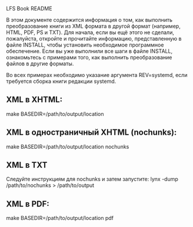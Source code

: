 LFS Book README

В этом документе содержится информация о том, как выполнить преобразование 
книги из XML формата в другой формат (например, HTML, PDF, PS и TXT). Для 
начала, если вы ещё этого не сделали, пожалуйста, откройте и прочитайте 
информацию, представленную в файле INSTALL, чтобы установить необходимое 
программное обеспечение. Если вы уже выполнили все шаги в файле INSTALL, 
ознакомьтесь с примерами того, как выполнить преобразование файлов в другие 
форматы.

Во всех примерах необходимо указание аргумента REV=systemd, если требуется 
сборка книги редакции systemd.

XML в XHTML:
-------------
make BASEDIR=/path/to/output/location


XML в одностраничный XHTML (nochunks):
------------------------------------
make BASEDIR=/path/to/output/location nochunks


XML в TXT
----------
Следуйте инструкциям для nochunks и затем запустите:
lynx -dump /path/to/nochunks > /path/to/output


XML в PDF:
-----------
make BASEDIR=/path/to/output/location pdf
